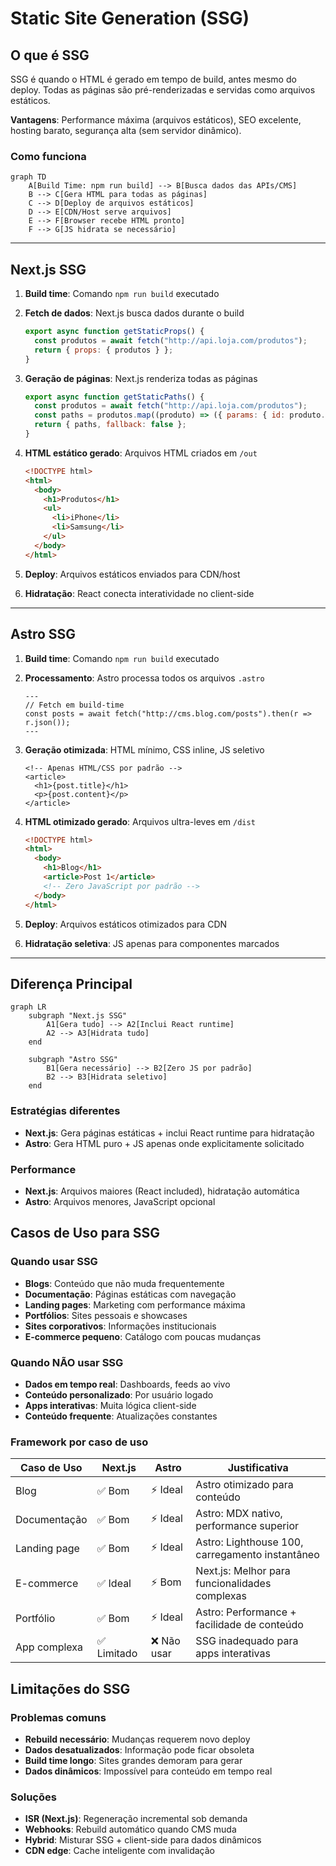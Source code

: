 # Static Site Generation (SSG)

## O que é SSG

SSG é quando o HTML é gerado em tempo de build, antes mesmo do deploy. Todas as páginas são pré-renderizadas e servidas como arquivos estáticos.

**Vantagens**: Performance máxima (arquivos estáticos), SEO excelente, hosting barato, segurança alta (sem servidor dinâmico).

### Como funciona

```mermaid
graph TD
    A[Build Time: npm run build] --> B[Busca dados das APIs/CMS]
    B --> C[Gera HTML para todas as páginas]
    C --> D[Deploy de arquivos estáticos]
    D --> E[CDN/Host serve arquivos]
    E --> F[Browser recebe HTML pronto]
    F --> G[JS hidrata se necessário]
```

---

## Next.js SSG

1. **Build time**: Comando `npm run build` executado

2. **Fetch de dados**: Next.js busca dados durante o build

   ```javascript
   export async function getStaticProps() {
     const produtos = await fetch("http://api.loja.com/produtos");
     return { props: { produtos } };
   }
   ```

3. **Geração de páginas**: Next.js renderiza todas as páginas

   ```javascript
   export async function getStaticPaths() {
     const produtos = await fetch("http://api.loja.com/produtos");
     const paths = produtos.map((produto) => ({ params: { id: produto.id } }));
     return { paths, fallback: false };
   }
   ```

4. **HTML estático gerado**: Arquivos HTML criados em `/out`

   ```html
   <!DOCTYPE html>
   <html>
     <body>
       <h1>Produtos</h1>
       <ul>
         <li>iPhone</li>
         <li>Samsung</li>
       </ul>
     </body>
   </html>
   ```

5. **Deploy**: Arquivos estáticos enviados para CDN/host

6. **Hidratação**: React conecta interatividade no client-side

---

## Astro SSG

1. **Build time**: Comando `npm run build` executado

2. **Processamento**: Astro processa todos os arquivos `.astro`

   ```astro
   ---
   // Fetch em build-time
   const posts = await fetch("http://cms.blog.com/posts").then(r => r.json());
   ---
   ```

3. **Geração otimizada**: HTML mínimo, CSS inline, JS seletivo

   ```astro
   <!-- Apenas HTML/CSS por padrão -->
   <article>
     <h1>{post.title}</h1>
     <p>{post.content}</p>
   </article>
   ```

4. **HTML otimizado gerado**: Arquivos ultra-leves em `/dist`

   ```html
   <!DOCTYPE html>
   <html>
     <body>
       <h1>Blog</h1>
       <article>Post 1</article>
       <!-- Zero JavaScript por padrão -->
     </body>
   </html>
   ```

5. **Deploy**: Arquivos estáticos otimizados para CDN

6. **Hidratação seletiva**: JS apenas para componentes marcados

---

## Diferença Principal

```mermaid
graph LR
    subgraph "Next.js SSG"
        A1[Gera tudo] --> A2[Inclui React runtime]
        A2 --> A3[Hidrata tudo]
    end
    
    subgraph "Astro SSG"
        B1[Gera necessário] --> B2[Zero JS por padrão]
        B2 --> B3[Hidrata seletivo]
    end
```

### Estratégias diferentes

- **Next.js**: Gera páginas estáticas + inclui React runtime para hidratação
- **Astro**: Gera HTML puro + JS apenas onde explicitamente solicitado

### Performance

- **Next.js**: Arquivos maiores (React included), hidratação automática
- **Astro**: Arquivos menores, JavaScript opcional

## Casos de Uso para SSG

### Quando usar SSG

- **Blogs**: Conteúdo que não muda frequentemente
- **Documentação**: Páginas estáticas com navegação
- **Landing pages**: Marketing com performance máxima
- **Portfólios**: Sites pessoais e showcases
- **Sites corporativos**: Informações institucionais
- **E-commerce pequeno**: Catálogo com poucas mudanças

### Quando NÃO usar SSG

- **Dados em tempo real**: Dashboards, feeds ao vivo
- **Conteúdo personalizado**: Por usuário logado
- **Apps interativas**: Muita lógica client-side
- **Conteúdo frequente**: Atualizações constantes

### Framework por caso de uso

| Caso de Uso      | Next.js     | Astro       | Justificativa                                    |
| ---------------- | ----------- | ----------- | ------------------------------------------------ |
| Blog             | ✅ Bom      | ⚡ Ideal    | Astro otimizado para conteúdo                    |
| Documentação     | ✅ Bom      | ⚡ Ideal    | Astro: MDX nativo, performance superior          |
| Landing page     | ✅ Bom      | ⚡ Ideal    | Astro: Lighthouse 100, carregamento instantâneo |
| E-commerce       | ✅ Ideal    | ⚡ Bom      | Next.js: Melhor para funcionalidades complexas  |
| Portfólio        | ✅ Bom      | ⚡ Ideal    | Astro: Performance + facilidade de conteúdo     |
| App complexa     | ✅ Limitado | ❌ Não usar | SSG inadequado para apps interativas             |

## Limitações do SSG

### Problemas comuns

- **Rebuild necessário**: Mudanças requerem novo deploy
- **Dados desatualizados**: Informação pode ficar obsoleta
- **Build time longo**: Sites grandes demoram para gerar
- **Dados dinâmicos**: Impossível para conteúdo em tempo real

### Soluções

- **ISR (Next.js)**: Regeneração incremental sob demanda
- **Webhooks**: Rebuild automático quando CMS muda
- **Hybrid**: Misturar SSG + client-side para dados dinâmicos
- **CDN edge**: Cache inteligente com invalidação

